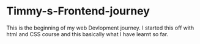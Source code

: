 # Timmy-s-Frontend-journey
This is the beginning of my web Devlopment journey. I started this off with html and CSS course and this basically what I have learnt so far.
